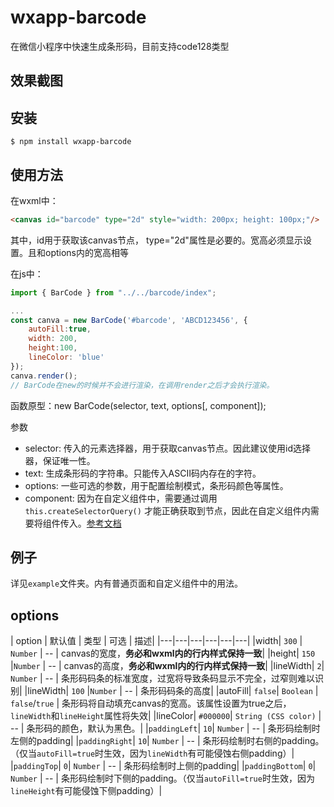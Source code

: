 # wxapp-barcode
在微信小程序中快速生成条形码，目前支持code128类型

## 效果截图

## 安装
```
$ npm install wxapp-barcode
```

## 使用方法

在wxml中：
```html
<canvas id="barcode" type="2d" style="width: 200px; height: 100px;"/>
```

其中，id用于获取该canvas节点， type="2d"属性是必要的。宽高必须显示设置。且和options内的宽高相等

在js中：
```javascript
import { BarCode } from "../../barcode/index";

...
const canva = new BarCode('#barcode', 'ABCD123456', {
    autoFill:true,
    width: 200,
    height:100,
    lineColor: 'blue'
});
canva.render();
// BarCode在new的时候并不会进行渲染，在调用render之后才会执行渲染。
```


函数原型：new BarCode(selector, text, options[, component]);

参数
- selector: 传入的元素选择器，用于获取canvas节点。因此建议使用id选择器，保证唯一性。
- text: 生成条形码的字符串。只能传入ASCII码内存在的字符。
- options: 一些可选的参数，用于配置绘制模式，条形码颜色等属性。
- component: 因为在自定义组件中，需要通过调用 `this.createSelectorQuery()` 才能正确获取到节点，因此在自定义组件内需要将组件传入。[参考文档](https://developers.weixin.qq.com/miniprogram/dev/api/wxml/wx.createSelectorQuery.html)

## 例子
详见`example`文件夹。内有普通页面和自定义组件中的用法。

## options

| option | 默认值 | 类型 | 可选 | 描述|
|---|---|---|---|---|---|
|width| `300` | `Number` | -- | canvas的宽度，**务必和wxml内的行内样式保持一致**|
|height| `150` |`Number` | -- | canvas的高度，**务必和wxml内的行内样式保持一致**|
|lineWidth| `2`| `Number` | -- | 条形码码条的标准宽度，过宽将导致条码显示不完全，过窄则难以识别|
|lineWidth| `100` |`Number` | -- | 条形码码条的高度|
|autoFill| `false`| `Boolean` | `false`/`true` | 条形码将自动填充canvas的宽高。该属性设置为true之后，`lineWidth`和`lineHeight`属性将失效|
|lineColor| `#000000`| `String (CSS color)` | -- | 条形码的颜色，默认为黑色。|
|`paddingLeft`| `10`| `Number` | -- | 条形码绘制时左侧的padding|
|`paddingRight`| `10`| `Number` | -- | 条形码绘制时右侧的padding。（仅当`autoFill=true`时生效，因为`lineWidth`有可能侵蚀右侧padding）|
|`paddingTop`| `0`| `Number` | -- | 条形码绘制时上侧的padding|
|`paddingBottom`| `0`| `Number` | -- | 条形码绘制时下侧的padding。（仅当`autoFill=true`时生效，因为`lineHeight`有可能侵蚀下侧padding）|


